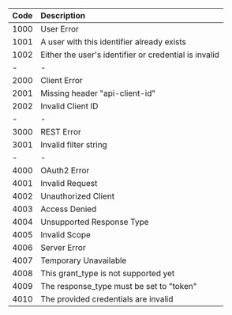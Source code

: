 | Code | Description                                           |
|------|:------------------------------------------------------|
| 1000 | User Error                                            |
| 1001 | A user with this identifier already exists            |
| 1002 | Either the user's identifier or credential is invalid |
|-     |-                                                      |
| 2000 | Client Error                                          |
| 2001 | Missing header "api-client-id"                        |
| 2002 | Invalid Client ID                                     |
|-     |-                                                      |
| 3000 | REST Error                                            |
| 3001 | Invalid filter string                                 |
|-     |-                                                      |
| 4000 | OAuth2 Error                                          |
| 4001 | Invalid Request                                       |
| 4002 | Unauthorized Client                                   |
| 4003 | Access Denied                                         |
| 4004 | Unsupported Response Type                             |
| 4005 | Invalid Scope                                         |
| 4006 | Server Error                                          |
| 4007 | Temporary Unavailable                                 |
| 4008 | This grant_type is not supported yet                  |
| 4009 | The response_type must be set to "token"              |
| 4010 | The provided credentials are invalid                  |
